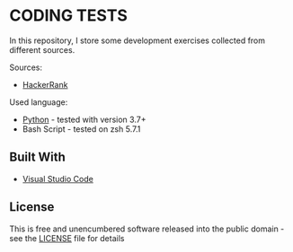 # CODING TESTS

In this repository, I store some development exercises collected from different sources.

Sources:
* [HackerRank](https://www.hackerrank.com/)

Used language:

* [Python](https://www.python.org/) - tested with version 3.7+
* Bash Script - tested on zsh 5.7.1

## Built With

* [Visual Studio Code](https://code.visualstudio.com/)

## License

This is free and unencumbered software released into the public domain - see the [LICENSE](LICENSE) file for details
